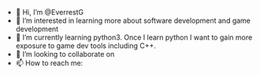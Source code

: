 - 👋 Hi, I’m @EverrestG
- 👀 I’m interested in learning more about software development and game development
- 🌱 I’m currently learning python3. Once I learn python I want to gain more exposure to game dev tools including C++.
- 💞️ I’m looking to collaborate on
- 📫 How to reach me:

<!---
EverrestG/EverrestG is a ✨ special ✨ repository because its `README.md` (this file) appears on your GitHub profile.
You can click the Preview link to take a look at your changes.
--->
